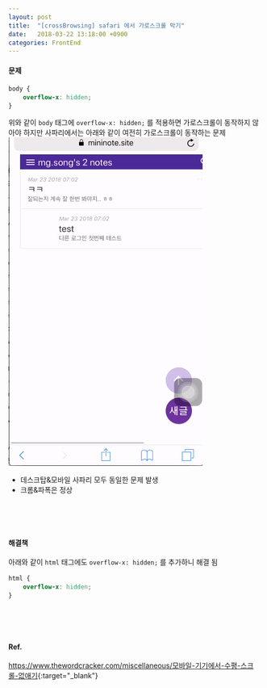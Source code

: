 ```yaml
---
layout: post
title:  "[crossBrowsing] safari 에서 가로스크롤 막기"
date:   2018-03-22 13:18:00 +0900
categories: FrontEnd
---
```

#### 문제
```css
body {
    overflow-x: hidden;
}
```
위와 같이 `body` 태그에 `overflow-x: hidden;` 를 적용하면 가로스크롤이 동작하지 않아야 하지만 사파리에서는 아래와 같이 여전히 가로스크롤이 동작하는 문제
<br>
![iOS safari 에서 가로스크롤 문제](/images/safari.gif)
- 데스크탑&모바일 사파리 모두 동일한 문제 발생
- 크롬&파폭은 정상
<br>
<br>
<br>

#### 해결책
아래와 같이 `html` 태그에도 `overflow-x: hidden;` 를 추가하니 해결 됨
```css
html {
    overflow-x: hidden;
}
```
<br>
<br>
<br>

#### Ref.
<https://www.thewordcracker.com/miscellaneous/모바일-기기에서-수평-스크롤-없애기>{:target="_blank"}
